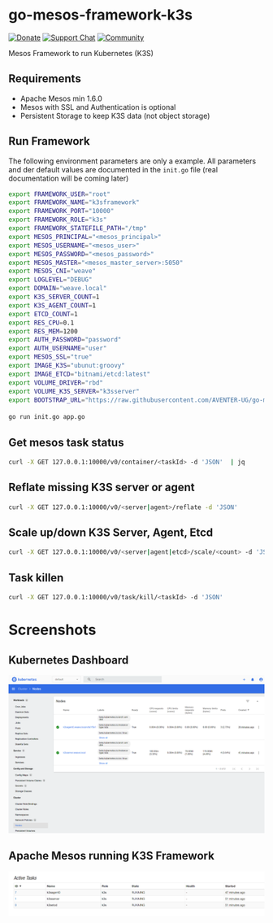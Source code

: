 # go-mesos-framework-k3s

[![Donate](https://img.shields.io/liberapay/receives/AVENTER.svg?logo=liberapay)](https://liberapay.com/mesos)
[![Support Chat](https://img.shields.io/static/v1?label=Chat&message=Support&color=brightgreen)](https://riot.im/app/#/room/#support:matrix.aventer.biz)
[![Community](https://img.shields.io/static/v1?label=Community&message=Talk&color=brightgreen)](https://community.aventer.biz/post/46)


Mesos Framework to run Kubernetes (K3S)

## Requirements

- Apache Mesos min 1.6.0
- Mesos with SSL and Authentication is optional
- Persistent Storage to keep K3S data (not object storage)

## Run Framework 

The following environment parameters are only a example. All parameters and der default values are documented in the `init.go` file (real documentation will be coming later)


```Bash
export FRAMEWORK_USER="root"
export FRAMEWORK_NAME="k3sframework"
export FRAMEWORK_PORT="10000"
export FRAMEWORK_ROLE="k3s"
export FRAMEWORK_STATEFILE_PATH="/tmp"
export MESOS_PRINCIPAL="<mesos_principal>"
export MESOS_USERNAME="<mesos_user>"
export MESOS_PASSWORD="<mesos_password>"
export MESOS_MASTER="<mesos_master_server>:5050"
export MESOS_CNI="weave"
export LOGLEVEL="DEBUG"
export DOMAIN="weave.local"
export K3S_SERVER_COUNT=1
export K3S_AGENT_COUNT=1
export ETCD_COUNT=1
export RES_CPU=0.1
export RES_MEM=1200
export AUTH_PASSWORD="password"
export AUTH_USERNAME="user"
export MESOS_SSL="true"
export IMAGE_K3S="ubunut:groovy"
export IMAGE_ETCD="bitnami/etcd:latest"
export VOLUME_DRIVER="rbd"
export VOLUME_K3S_SERVER="k3sserver"
export BOOTSTRAP_URL="https://raw.githubusercontent.com/AVENTER-UG/go-mesos-framework-k3s/master/bootstrap/bootstrap.sh"

go run init.go app.go
```

## Get mesos task status

```Bash
curl -X GET 127.0.0.1:10000/v0/container/<taskId> -d 'JSON'  | jq
```

## Reflate missing K3S server or agent

```Bash
curl -X GET 127.0.0.1:10000/v0/<server|agent>/reflate -d 'JSON'
```

## Scale up/down K3S Server, Agent, Etcd

```Bash
curl -X GET 127.0.0.1:10000/v0/<server|agent|etcd>/scale/<count> -d 'JSON'
```

## Task killen

```Bash
curl -X GET 127.0.0.1:10000/v0/task/kill/<taskId> -d 'JSON'
```

# Screenshots

## Kubernetes Dashboard

![image_2021-05-01-15-09-30](vx_images/image_2021-05-01-15-09-30.png)

## Apache Mesos running K3S Framework

![image_2021-05-01-15-10-54](vx_images/image_2021-05-01-15-10-54.png)
